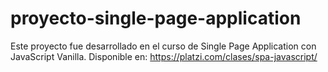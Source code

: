# proyecto-single-page-application
Este proyecto fue desarrollado en el curso de Single Page Application con JavaScript Vanilla. Disponible en: https://platzi.com/clases/spa-javascript/
